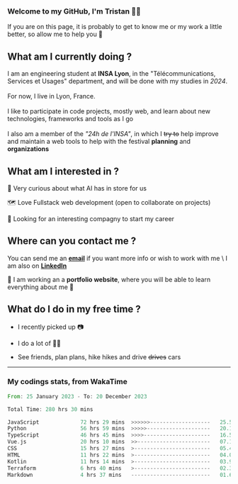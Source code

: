 ### Welcome to my GitHub, I'm Tristan 👨‍💻

If you are on this page, it is probably to get to know me or my work a little better, so allow me to help you 💁

## What am I currently doing ?

I am an engineering student at **INSA Lyon**, in the "Télécommunications, Services et Usages" department, and will be done with my studies in *2024*. \
\
For now, I live in Lyon, France. \
\
I like to participate in code projects, mostly web, and learn about new technologies, frameworks and tools as I go
\
\
I also am a member of the *"24h de l'INSA"*, in which I ~~try to~~  help improve and maintain a web tools to help with the festival **planning** and **organizations**

## What am I interested in ?
   
   🤖 Very curious about what AI has in store for us
   
   🗺️ Love Fullstack web development (open to collaborate on projects)

   🤔 Looking for an interesting compagny to start my career

## Where can you contact me ?

You can send me an **[email](mailto:tristan.dve@gmail.com)** if you want more info or wish to work with me \\
I am also on **[LinkedIn](https://www.linkedin.com/in/tristan-devin/)**

🚧 I am working an a **portfolio website**, where you will be able to learn everything about me 🚧

## What do I do in my free time ?

 - I recently picked up 📷
   
 - I do a lot of 🧗‍♂️
   
 - See friends, plan plans, hike hikes and drive ~~drives~~ cars

---
### My codings stats, from WakaTime

<!--START_SECTION:waka-->

```rust
From: 25 January 2023 - To: 20 December 2023

Total Time: 280 hrs 30 mins

JavaScript             72 hrs 29 mins  >>>>>>-------------------   25.57 %
Python                 56 hrs 59 mins  >>>>>--------------------   20.11 %
TypeScript             46 hrs 45 mins  >>>>---------------------   16.50 %
Vue.js                 20 hrs 10 mins  >>-----------------------   07.12 %
CSS                    15 hrs 27 mins  >------------------------   05.46 %
HTML                   11 hrs 22 mins  >------------------------   04.02 %
Kotlin                 11 hrs 14 mins  >------------------------   03.97 %
Terraform              6 hrs 40 mins   >------------------------   02.36 %
Markdown               4 hrs 37 mins   -------------------------   01.63 %
```

<!--END_SECTION:waka-->
